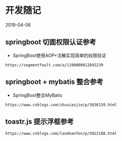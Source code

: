 # 开发随记
2019-04-06

## springboot 切面权限认证参考
- SpringBoot使用AOP+注解实现简单的权限验证
```
https://segmentfault.com/a/1190000012845239
```

## springboot + mybatis 整合参考
- SpringBoot整合MyBatis
```
https://www.cnblogs.com/zhuxiaojie/p/5836159.html
```

## toastr.js 提示浮框参考
```
https://www.cnblogs.com/landeanfen/p/5022188.html
```